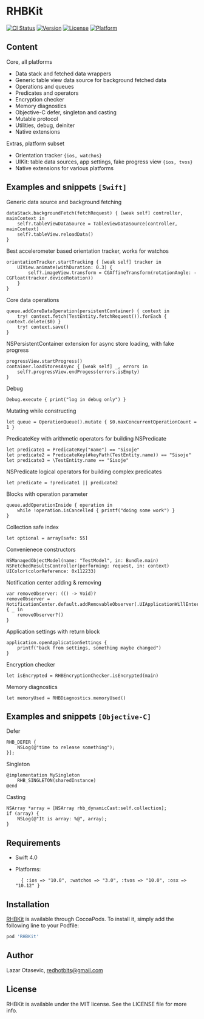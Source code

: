 # RHBKit

[![CI Status](http://img.shields.io/travis/sisoje/RHBKit.svg?style=flat)](https://travis-ci.org/sisoje/RHBKit)
[![Version](https://img.shields.io/cocoapods/v/RHBKit.svg?style=flat)](http://cocoapods.org/pods/RHBKit)
[![License](https://img.shields.io/cocoapods/l/RHBKit.svg?style=flat)](http://cocoapods.org/pods/RHBKit)
[![Platform](https://img.shields.io/cocoapods/p/RHBKit.svg?style=flat)](http://cocoapods.org/pods/RHBKit)

## Content

Core, all platforms

- Data stack and fetched data wrappers
- Generic table view data source for background fetched data
- Operations and queues
- Predicates and operators
- Encryption checker
- Memory diagnostics
- Objective-C defer, singleton and casting
- Mutable protocol
- Utilities, debug, deiniter
- Native extensions

Extras, platform subset

- Orientation tracker ```{ios, watchos}```
- UIKit: table data sources, app settings, fake progress view ```{ios, tvos}```
- Native extensions for various platforms


## Examples and snippets ```[Swift]```

Generic data source and background fetching

    dataStack.backgroundFetch(fetchRequest) { [weak self] controller, mainContext in
        self?.tableViewDataSource = TableViewDataSource(controller, mainContext)
        self?.tableView.reloadData()
    }

Best accelerometer based orientation tracker, works for watchos

    orientationTracker.startTracking { [weak self] tracker in
        UIView.animate(withDuration: 0.3) {
            self?.imageView.transform = CGAffineTransform(rotationAngle: -CGFloat(tracker.deviceRotation))
        }
    }

Core data operations

    queue.addCoreDataOperation(persistentContainer) { context in
        try! context.fetch(TestEntity.fetchRequest()).forEach { context.delete($0) }
        try! context.save()
    }

NSPersistentContainer extension for async store loading, with fake progress

    progressView.startProgress()
    container.loadStoresAsync { [weak self] _, errors in
        self?.progressView.endProgess(errors.isEmpty)
    }

Debug

    Debug.execute { print("log in debug only") }

Mutating while constructing

    let queue = OperationQueue().mutate { $0.maxConcurrentOperationCount = 1 }

PredicateKey with arithmetic operators for building NSPredicate

    let predicate1 = PredicateKey("name") == "Sisoje"
    let predicate2 = PredicateKey(#keyPath(TestEntity.name)) == "Sisoje"
    let predicate3 = \TestEntity.name == "Sisoje"

NSPredicate logical operators for building complex predicates

    let predicate = !predicate1 || predicate2

Blocks with operation parameter

    queue.addOperationInside { operation in
        while !operation.isCancelled { printf("doing some work") }
    }

Collection safe index

    let optional = array[safe: 55]

Convenienece constructors

    NSManagedObjectModel(name: "TestModel", in: Bundle.main)
    NSFetchedResultsController(performing: request, in: context)
    UIColor(colorReference: 0x112233)

Notification center adding & removing

    var removeObserver: (() -> Void)?
    removeObserver = NotificationCenter.default.addRemovableObserver(.UIApplicationWillEnterForeground) { _ in
        removeObserver?()
    }

Application settings with return block

    application.openApplicationSettings {
        printf("back from settings, something maybe changed")
    }

Encryption checker

    let isEncrypted = RHBEncryptionChecker.isEncrypted(main)

Memory diagnostics

    let memoryUsed = RHBDiagnostics.memoryUsed()


## Examples and snippets ```[Objective-C]```

Defer

    RHB_DEFER {
        NSLog(@"time to release something");
    }];

Singleton

    @implementation MySingleton
        RHB_SINGLETON(sharedInstance)
    @end

Casting

    NSArray *array = [NSArray rhb_dynamicCast:self.collection];
    if (array) {
        NSLog(@"It is array: %@", array);
    }

## Requirements

- Swift 4.0
- Platforms:

        { :ios => "10.0", :watchos => "3.0", :tvos => "10.0", :osx => "10.12" }

## Installation

[RHBKit](http://cocoapods.org/pods/RHBKit) is available through CocoaPods. To install
it, simply add the following line to your Podfile:

```ruby
pod 'RHBKit'
```

## Author

Lazar Otasevic, redhotbits@gmail.com

## License

RHBKit is available under the MIT license. See the LICENSE file for more info.
